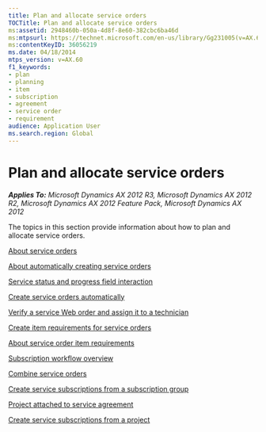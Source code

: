 ```yaml
---
title: Plan and allocate service orders
TOCTitle: Plan and allocate service orders
ms:assetid: 2948460b-050a-4d8f-8e60-382cbc6ba46d
ms:mtpsurl: https://technet.microsoft.com/en-us/library/Gg231005(v=AX.60)
ms:contentKeyID: 36056219
ms.date: 04/18/2014
mtps_version: v=AX.60
f1_keywords:
- plan
- planning
- item
- subscription
- agreement
- service order
- requirement
audience: Application User
ms.search.region: Global
---
```


# Plan and allocate service orders 


_**Applies To:** Microsoft Dynamics AX 2012 R3, Microsoft Dynamics AX 2012 R2, Microsoft Dynamics AX 2012 Feature Pack, Microsoft Dynamics AX 2012_

The topics in this section provide information about how to plan and allocate service orders.

[About service orders](about-service-orders.md)

[About automatically creating service orders](about-automatically-creating-service-orders.md)

[Service status and progress field interaction](service-status-and-progress-field-interaction.md)

[Create service orders automatically](create-service-orders-automatically.md)

[Verify a service Web order and assign it to a technician](verify-a-service-web-order-and-assign-it-to-a-technician.md)

[Create item requirements for service orders](create-item-requirements-for-service-orders.md)

[About service order item requirements](about-service-order-item-requirements.md)

[Subscription workflow overview](subscription-workflow-overview.md)

[Combine service orders](combine-service-orders.md)

[Create service subscriptions from a subscription group](create-service-subscriptions-from-a-subscription-group.md)

[Project attached to service agreement](project-attached-to-service-agreement.md)

[Create service subscriptions from a project](create-service-subscriptions-from-a-project.md)

  


